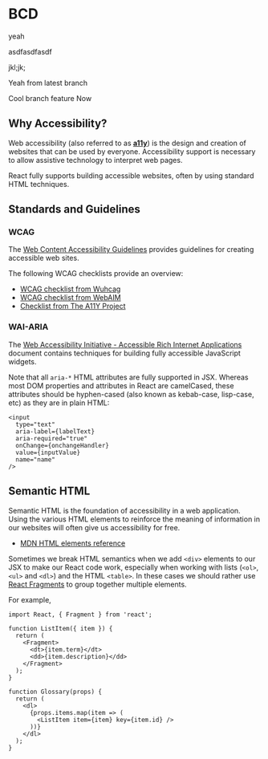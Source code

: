 # BCD

yeah

asdfasdfasdf

jkl;jk;

Yeah from latest branch

Cool branch feature Now

## Why Accessibility?

Web accessibility \(also referred to as [**a11y**](https://en.wiktionary.org/wiki/a11y)\) is the design and creation of websites that can be used by everyone. Accessibility support is necessary to allow assistive technology to interpret web pages.

React fully supports building accessible websites, often by using standard HTML techniques.

## Standards and Guidelines

### WCAG

The [Web Content Accessibility Guidelines](https://www.w3.org/WAI/intro/wcag) provides guidelines for creating accessible web sites.

The following WCAG checklists provide an overview:

* [WCAG checklist from Wuhcag](https://www.wuhcag.com/wcag-checklist/)
* [WCAG checklist from WebAIM](http://webaim.org/standards/wcag/checklist)
* [Checklist from The A11Y Project](http://a11yproject.com/checklist.html)

### WAI-ARIA

The [Web Accessibility Initiative - Accessible Rich Internet Applications](https://www.w3.org/WAI/intro/aria) document contains techniques for building fully accessible JavaScript widgets.

Note that all `aria-*` HTML attributes are fully supported in JSX. Whereas most DOM properties and attributes in React are camelCased, these attributes should be hyphen-cased \(also known as kebab-case, lisp-case, etc\) as they are in plain HTML:

```text
<input
  type="text"
  aria-label={labelText}
  aria-required="true"
  onChange={onchangeHandler}
  value={inputValue}
  name="name"
/>
```

## Semantic HTML

Semantic HTML is the foundation of accessibility in a web application. Using the various HTML elements to reinforce the meaning of information in our websites will often give us accessibility for free.

* [MDN HTML elements reference](https://developer.mozilla.org/en-US/docs/Web/HTML/Element)

Sometimes we break HTML semantics when we add `<div>` elements to our JSX to make our React code work, especially when working with lists \(`<ol>`, `<ul>` and `<dl>`\) and the HTML `<table>`. In these cases we should rather use [React Fragments](https://github.com/Yukaii/documentation-tester/tree/c71d7d0ec75a67fd5546b2f75110e033495c71e7/docs/fragments.html) to group together multiple elements.

For example,

```text
import React, { Fragment } from 'react';

function ListItem({ item }) {
  return (
    <Fragment>
      <dt>{item.term}</dt>
      <dd>{item.description}</dd>
    </Fragment>
  );
}

function Glossary(props) {
  return (
    <dl>
      {props.items.map(item => (
        <ListItem item={item} key={item.id} />
      ))}
    </dl>
  );
}
```

